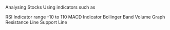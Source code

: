Analysing Stocks
Using indicators such as 

RSI Indicator range -10 to 110
MACD Indicator
Bollinger Band
Volume Graph
Resistance Line
Support Line
